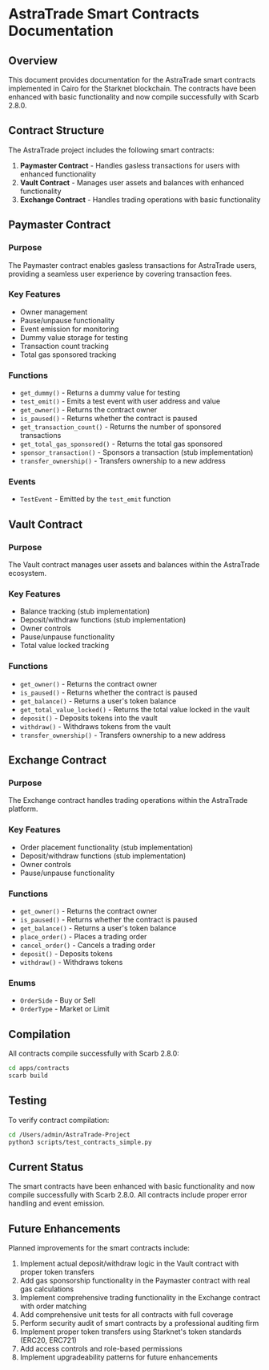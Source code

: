 # AstraTrade Smart Contracts Documentation

## Overview

This document provides documentation for the AstraTrade smart contracts implemented in Cairo for the Starknet blockchain. The contracts have been enhanced with basic functionality and now compile successfully with Scarb 2.8.0.

## Contract Structure

The AstraTrade project includes the following smart contracts:

1. **Paymaster Contract** - Handles gasless transactions for users with enhanced functionality
2. **Vault Contract** - Manages user assets and balances with enhanced functionality
3. **Exchange Contract** - Handles trading operations with basic functionality

## Paymaster Contract

### Purpose
The Paymaster contract enables gasless transactions for AstraTrade users, providing a seamless user experience by covering transaction fees.

### Key Features
- Owner management
- Pause/unpause functionality
- Event emission for monitoring
- Dummy value storage for testing
- Transaction count tracking
- Total gas sponsored tracking

### Functions
- `get_dummy()` - Returns a dummy value for testing
- `test_emit()` - Emits a test event with user address and value
- `get_owner()` - Returns the contract owner
- `is_paused()` - Returns whether the contract is paused
- `get_transaction_count()` - Returns the number of sponsored transactions
- `get_total_gas_sponsored()` - Returns the total gas sponsored
- `sponsor_transaction()` - Sponsors a transaction (stub implementation)
- `transfer_ownership()` - Transfers ownership to a new address

### Events
- `TestEvent` - Emitted by the `test_emit` function

## Vault Contract

### Purpose
The Vault contract manages user assets and balances within the AstraTrade ecosystem.

### Key Features
- Balance tracking (stub implementation)
- Deposit/withdraw functions (stub implementation)
- Owner controls
- Pause/unpause functionality
- Total value locked tracking

### Functions
- `get_owner()` - Returns the contract owner
- `is_paused()` - Returns whether the contract is paused
- `get_balance()` - Returns a user's token balance
- `get_total_value_locked()` - Returns the total value locked in the vault
- `deposit()` - Deposits tokens into the vault
- `withdraw()` - Withdraws tokens from the vault
- `transfer_ownership()` - Transfers ownership to a new address

## Exchange Contract

### Purpose
The Exchange contract handles trading operations within the AstraTrade platform.

### Key Features
- Order placement functionality (stub implementation)
- Deposit/withdraw functions (stub implementation)
- Owner controls
- Pause/unpause functionality

### Functions
- `get_owner()` - Returns the contract owner
- `is_paused()` - Returns whether the contract is paused
- `get_balance()` - Returns a user's token balance
- `place_order()` - Places a trading order
- `cancel_order()` - Cancels a trading order
- `deposit()` - Deposits tokens
- `withdraw()` - Withdraws tokens

### Enums
- `OrderSide` - Buy or Sell
- `OrderType` - Market or Limit

## Compilation

All contracts compile successfully with Scarb 2.8.0:

```bash
cd apps/contracts
scarb build
```

## Testing

To verify contract compilation:

```bash
cd /Users/admin/AstraTrade-Project
python3 scripts/test_contracts_simple.py
```

## Current Status

The smart contracts have been enhanced with basic functionality and now compile successfully with Scarb 2.8.0. All contracts include proper error handling and event emission.

## Future Enhancements

Planned improvements for the smart contracts include:

1. Implement actual deposit/withdraw logic in the Vault contract with proper token transfers
2. Add gas sponsorship functionality in the Paymaster contract with real gas calculations
3. Implement comprehensive trading functionality in the Exchange contract with order matching
4. Add comprehensive unit tests for all contracts with full coverage
5. Perform security audit of smart contracts by a professional auditing firm
6. Implement proper token transfers using Starknet's token standards (ERC20, ERC721)
7. Add access controls and role-based permissions
8. Implement upgradeability patterns for future enhancements
